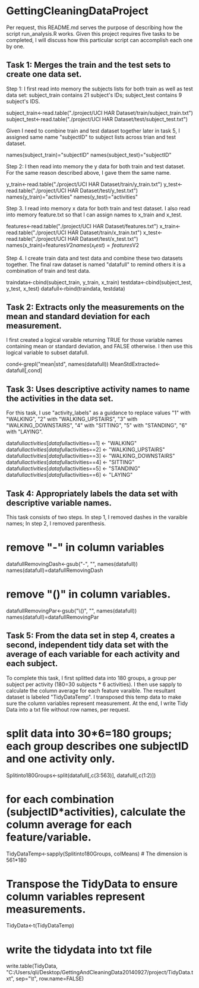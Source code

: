 GettingCleaningDataProject
==========================

Per request, this README.md serves the purpose of describing how the script run_analysis.R works.  Given this project requires five tasks to be completed, I will discuss how this particular script can accomplish each one by one.

Task 1: Merges the train and the test sets to create one data set.
-------------------------------------------------------------------

Step 1: 
I first read into memory the subjects lists for both train as well as test data set: subject_train contains 21 subject's IDs;  subject_test contains 9 subject's IDS.  

subject_train<-read.table("./project/UCI HAR Dataset/train/subject_train.txt")
subject_test<-read.table("./project/UCI HAR Dataset/test/subject_test.txt")

Given I need to combine train and test dataset together later in task 5, I assigned same name "subjectID" to subject lists across trian and test dataset.  

names(subject_train)="subjectID"
names(subject_test)="subjectID"


Step 2: 
I then read into memory the y data for both train and test dataset. For the same reason described above, I gave them the same name.

y_train<-read.table("./project/UCI HAR Dataset/train/y_train.txt")
y_test<-read.table("./project/UCI HAR Dataset/test/y_test.txt")
names(y_train)="activities"
names(y_test)="activities"

Step 3.
I read into memory x data for both train and test dataset. I also read into memory feature.txt so that I can assign names to x_train and x_test. 

features<-read.table("./project/UCI HAR Dataset/features.txt")
x_train<-read.table("./project/UCI HAR Dataset/train/x_train.txt")
x_test<-read.table("./project/UCI HAR Dataset/test/x_test.txt")
names(x_train)=features$V2
names(x_test)=features$V2

Step 4. 
I create train data and test data and combine these two datasets together. The final raw dataset is named "datafull" to remind others it is a combination of train and test data.  

traindata<-cbind(subject_train, y_train, x_train)
testdata<-cbind(subject_test, y_test, x_test)
datafull<-rbind(traindata, testdata)

Task 2: Extracts only the measurements on the mean and standard deviation for each measurement.
-------------------------------------------------------------------------------------------------

I first created a logical varaible returning TRUE for those variable names containing mean or standard deviation, and FALSE otherwise. I then use this logical variable to subset datafull.

cond<-grepl("mean|std", names(datafull)) 
MeanStdExtracted<-datafull[,cond]

Task 3: Uses descriptive activity names to name the activities in the data set.
-------------------------------------------------------------------------------
For this task, I use "activity_labels" as a guidance to replace values "1" with "WALKING", "2" with "WALKING_UPSTAIRS", "3" with "WALKING_DOWNSTAIRS", "4" with "SITTING", "5" with "STANDING", "6" with "LAYING". 

datafull$activities[datafull$activities==1] <- "WALKING"
datafull$activities[datafull$activities==2] <- "WALKING_UPSTAIRS"
datafull$activities[datafull$activities==3] <- "WALKING_DOWNSTAIRS"
datafull$activities[datafull$activities==4] <- "SITTING"
datafull$activities[datafull$activities==5] <- "STANDING"
datafull$activities[datafull$activities==6] <- "LAYING"

Task 4: Appropriately labels the data set with descriptive variable names. 
---------------------------------------------------------------------------
This task consists of two steps. In step 1, I removed dashes in the varaible names; In step 2, I removed parenthesis. 

# remove "-" in column variables
datafullRemovingDash<-gsub("-", "", names(datafull))
names(datafull)=datafullRemovingDash

# remove "()" in column variables.
datafullRemovingPar<-gsub("\\()", "", names(datafull))
names(datafull)=datafullRemovingPar

Task 5: From the data set in step 4, creates a second, independent tidy data set with the average of each variable for each activity and each subject.
----------------------------------------------------------------------------------------------------------------------------
To complete this task, I first splitted data into 180 groups, a group per subject per activity (180=30 subjects * 6 activities). I then use sapply to calculate the column average for each feature varaible. The resultant dataset is labeled "TidyDataTemp". I transposed this temp data to make sure the column variables represent measurement. At the end, I write Tidy Data into a txt file without row names, per request. 

# split data into 30*6=180 groups; each group describes one subjectID and one activity only.
Splitinto180Groups<-split(datafull[,c(3:563)], datafull[,c(1:2)])

# for each combination (subjectID*activities), calculate the column average for each feature/variable.
TidyDataTemp<-sapply(Splitinto180Groups, colMeans) # The dimension is 561*180

# Transpose the TidyData to ensure column variables represent measurements. 
TidyData<-t(TidyDataTemp) 

# write the tidydata into txt file
write.table(TidyData, "C:/Users/qli/Desktop/GettingAndCleaningData20140927/project/TidyData.txt", sep="\t", row.name=FALSE)







